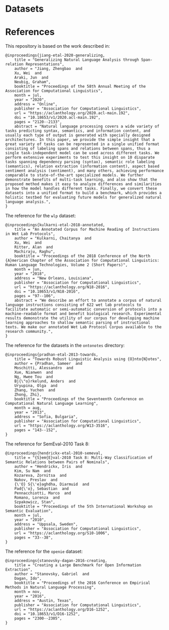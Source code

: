 # Datasets

# References

This repository is based on the work described in:

    @inproceedings{jiang-etal-2020-generalizing,
        title = "Generalizing Natural Language Analysis through Span-relation Representations",
        author = "Jiang, Zhengbao  and
        Xu, Wei  and
        Araki, Jun  and
        Neubig, Graham",
        booktitle = "Proceedings of the 58th Annual Meeting of the Association for Computational Linguistics",
        month = jul,
        year = "2020",
        address = "Online",
        publisher = "Association for Computational Linguistics",
        url = "https://aclanthology.org/2020.acl-main.192",
        doi = "10.18653/v1/2020.acl-main.192",
        pages = "2120--2133",
        abstract = "Natural language processing covers a wide variety of tasks predicting syntax, semantics, and information content, and usually each type of output is generated with specially designed architectures. In this paper, we provide the simple insight that a great variety of tasks can be represented in a single unified format consisting of labeling spans and relations between spans, thus a single task-independent model can be used across different tasks. We perform extensive experiments to test this insight on 10 disparate tasks spanning dependency parsing (syntax), semantic role labeling (semantics), relation extraction (information content), aspect based sentiment analysis (sentiment), and many others, achieving performance comparable to state-of-the-art specialized models. We further demonstrate benefits of multi-task learning, and also show that the proposed method makes it easy to analyze differences and similarities in how the model handles different tasks. Finally, we convert these datasets into a unified format to build a benchmark, which provides a holistic testbed for evaluating future models for generalized natural language analysis.",
    }

The reference for the `wlp` dataset:

    @inproceedings{kulkarni-etal-2018-annotated,
        title = "An Annotated Corpus for Machine Reading of Instructions in Wet Lab Protocols",
        author = "Kulkarni, Chaitanya  and
        Xu, Wei  and
        Ritter, Alan  and
        Machiraju, Raghu",
        booktitle = "Proceedings of the 2018 Conference of the North {A}merican Chapter of the Association for Computational Linguistics: Human Language Technologies, Volume 2 (Short Papers)",
        month = jun,
        year = "2018",
        address = "New Orleans, Louisiana",
        publisher = "Association for Computational Linguistics",
        url = "https://aclanthology.org/N18-2016",
        doi = "10.18653/v1/N18-2016",
        pages = "97--106",
        abstract = "We describe an effort to annotate a corpus of natural language instructions consisting of 622 wet lab protocols to facilitate automatic or semi-automatic conversion of protocols into a machine-readable format and benefit biological research. Experimental results demonstrate the utility of our corpus for developing machine learning approaches to shallow semantic parsing of instructional texts. We make our annotated Wet Lab Protocol Corpus available to the research community.",
    }

The reference for the datasets in the `ontonotes` directory:

    @inproceedings{pradhan-etal-2013-towards,
        title = "Towards Robust Linguistic Analysis using {O}nto{N}otes",
        author = {Pradhan, Sameer  and
        Moschitti, Alessandro  and
        Xue, Nianwen  and
        Ng, Hwee Tou  and
        Bj{\"o}rkelund, Anders  and
        Uryupina, Olga  and
        Zhang, Yuchen  and
        Zhong, Zhi},
        booktitle = "Proceedings of the Seventeenth Conference on Computational Natural Language Learning",
        month = aug,
        year = "2013",
        address = "Sofia, Bulgaria",
        publisher = "Association for Computational Linguistics",
        url = "https://aclanthology.org/W13-3516",
        pages = "143--152",
    }

The reference for SemEval-2010 Task 8:

    @inproceedings{hendrickx-etal-2010-semeval,
        title = "{S}em{E}val-2010 Task 8: Multi-Way Classification of Semantic Relations between Pairs of Nominals",
        author = "Hendrickx, Iris  and
        Kim, Su Nam  and
        Kozareva, Zornitsa  and
        Nakov, Preslav  and
        {\'O} S{\'e}aghdha, Diarmuid  and
        Pad{\'o}, Sebastian  and
        Pennacchiotti, Marco  and
        Romano, Lorenza  and
        Szpakowicz, Stan",
        booktitle = "Proceedings of the 5th International Workshop on Semantic Evaluation",
        month = jul,
        year = "2010",
        address = "Uppsala, Sweden",
        publisher = "Association for Computational Linguistics",
        url = "https://aclanthology.org/S10-1006",
        pages = "33--38",
    }

The reference for the `openie` dataset:

    @inproceedings{stanovsky-dagan-2016-creating,
        title = "Creating a Large Benchmark for Open Information Extraction",
        author = "Stanovsky, Gabriel  and
        Dagan, Ido",
        booktitle = "Proceedings of the 2016 Conference on Empirical Methods in Natural Language Processing",
        month = nov,
        year = "2016",
        address = "Austin, Texas",
        publisher = "Association for Computational Linguistics",
        url = "https://aclanthology.org/D16-1252",
        doi = "10.18653/v1/D16-1252",
        pages = "2300--2305",
    }
